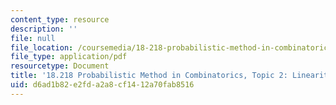 ```yaml
---
content_type: resource
description: ''
file: null
file_location: /coursemedia/18-218-probabilistic-method-in-combinatorics-spring-2019/d6ad1b82e2fda2a8cf1412a70fab8516_MIT18_218S19_ch2.pdf
file_type: application/pdf
resourcetype: Document
title: '18.218 Probabilistic Method in Combinatorics, Topic 2: Linearity of expectation'
uid: d6ad1b82-e2fd-a2a8-cf14-12a70fab8516
---
```

